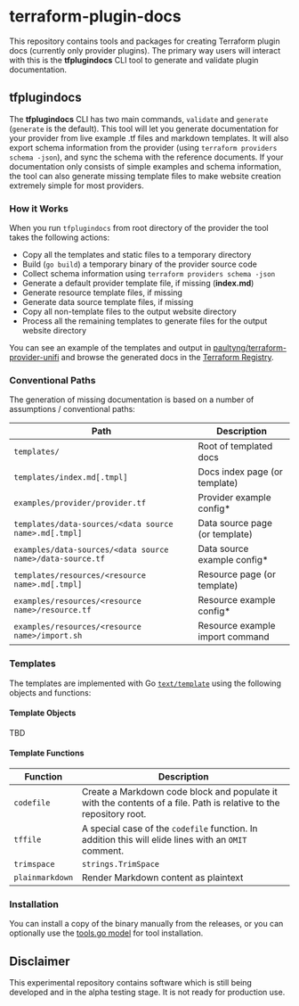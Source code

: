 # terraform-plugin-docs

This repository contains tools and packages for creating Terraform plugin docs (currently only provider plugins). The primary way users will interact with this is the **tfplugindocs** CLI tool to generate and validate plugin documentation.

## tfplugindocs

The **tfplugindocs** CLI has two main commands, `validate` and `generate` (`generate` is the default). This tool will let you generate documentation for your provider from live example .tf files and markdown templates. It will also export schema information from the provider (using `terraform providers schema -json`), and sync the schema with the reference documents. If your documentation only consists of simple examples and schema information, the tool can also generate missing template files to make website creation extremely simple for most providers.

### How it Works

When you run `tfplugindocs` from root directory of the provider the tool takes the following actions:

* Copy all the templates and static files to a temporary directory
* Build (`go build`) a temporary binary of the provider source code
* Collect schema information using `terraform providers schema -json`
* Generate a default provider template file, if missing (**index.md**)
* Generate resource template files, if missing
* Generate data source template files, if missing
* Copy all non-template files to the output website directory
* Process all the remaining templates to generate files for the output website directory

You can see an example of the templates and output in [paultyng/terraform-provider-unifi](https://github.com/paultyng/terraform-provider-unifi) and browse the generated docs in the [Terraform Registry](https://registry.terraform.io/providers/paultyng/unifi/latest/docs).

### Conventional Paths

The generation of missing documentation is based on a number of assumptions / conventional paths:

| Path                                                      | Description                     |
|-----------------------------------------------------------|---------------------------------|
| `templates/`                                              | Root of templated docs          |
| `templates/index.md[.tmpl]`                               | Docs index page (or template)   |
| `examples/provider/provider.tf`                           | Provider example config*        |
| `templates/data-sources/<data source name>.md[.tmpl]`     | Data source page (or template)  |
| `examples/data-sources/<data source name>/data-source.tf` | Data source example config*     |
| `templates/resources/<resource name>.md[.tmpl]`           | Resource page (or template)     |
| `examples/resources/<resource name>/resource.tf`          | Resource example config*        |
| `examples/resources/<resource name>/import.sh`            | Resource example import command |

### Templates

The templates are implemented with Go [`text/template`](https://golang.org/pkg/text/template/) using the following objects and functions:

#### Template Objects

TBD

#### Template Functions

| Function        | Description                                                                                                        |
|-----------------|--------------------------------------------------------------------------------------------------------------------|
| `codefile`      | Create a Markdown code block and populate it with the contents of a file. Path is relative to the repository root. |
| `tffile`        | A special case of the `codefile` function. In addition this will elide lines with an `OMIT` comment.               |
| `trimspace`     | `strings.TrimSpace`                                                                                                |
| `plainmarkdown` | Render Markdown content as plaintext                                                                               |

### Installation

You can install a copy of the binary manually from the releases, or you can optionally use the [tools.go model](https://github.com/go-modules-by-example/index/blob/master/010_tools/README.md) for tool installation.

## Disclaimer

This experimental repository contains software which is still being developed and in the alpha testing stage. It is not ready for production use.
